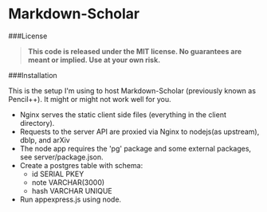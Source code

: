 Markdown-Scholar
================

###License
>**This code is released under the MIT license. No guarantees are meant or implied. Use at your own risk.**

###Installation

This is the setup I'm using to host Markdown-Scholar (previously known as Pencil++). It might or might not work well for you.

* Nginx serves the static client side files (everything in the client directory).
* Requests to the server API are proxied via Nginx to nodejs(as upstream), dblp, and arXiv
* The node app requires the 'pg' package and some external packages, see server/package.json. 
* Create a postgres table with schema:
	* id SERIAL PKEY
	* note VARCHAR(3000)
	* hash VARCHAR UNIQUE
* Run appexpress.js using node.

